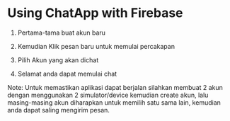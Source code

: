 #  Using ChatApp with Firebase

1. Pertama-tama buat akun baru

2. Kemudian Klik pesan baru untuk memulai percakapan

3. Pilih Akun yang akan dichat

4. Selamat anda dapat memulai chat

Note: 
Untuk memastikan aplikasi dapat berjalan silahkan membuat 2 akun dengan menggunakan 2 simulator/device kemudian create akun, lalu masing-masing akun diharapkan untuk memilih satu sama lain, kemudian anda dapat saling mengirim pesan.


